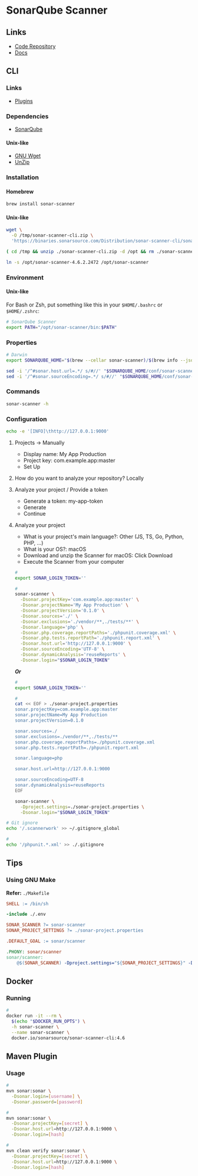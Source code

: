 # SonarQube Scanner

<!--
https://github.com/josephjsf2/josephjsf2.github.io/blob/b4780c2e99bd5b69b1d32ae3f8f7d9665360f758/_posts/others/2019/03/20/2019-03-20-SonarQube-1.md
https://github.com/Stashchenko/sonarqube/blob/dc356fb8550c1c8605ae49c5c10a2b0e53d105b4/sonar-analyze.sh
-->

## Links

- [Code Repository](https://github.com/SonarSource/sonar-scanner-cli)
- [Docs](https://docs.sonarqube.org/latest/analysis/scan/sonarscanner/)

## CLI

### Links

- [Plugins](./plugins/README.md)

### Dependencies

- [SonarQube](/sonarsource/sonarqube-ce.md#docker)

#### Unix-like

- [GNU Wget](/gnu-wget.md)
- [UnZip](/unzip.md)

### Installation

#### Homebrew

```sh
brew install sonar-scanner
```

#### Unix-like

```sh
wget \
  -O /tmp/sonar-scanner-cli.zip \
  'https://binaries.sonarsource.com/Distribution/sonar-scanner-cli/sonar-scanner-cli-4.6.2.2472.zip'

( cd /tmp && unzip ./sonar-scanner-cli.zip -d /opt && rm ./sonar-scanner-cli.zip )

ln -s /opt/sonar-scanner-4.6.2.2472 /opt/sonar-scanner
```

### Environment

#### Unix-like

For Bash or Zsh, put something like this in your `$HOME/.bashrc` or `$HOME/.zshrc`:

```sh
# SonarQube Scanner
export PATH="/opt/sonar-scanner/bin:$PATH"
```

### Properties

```sh
# Darwin
export SONARQUBE_HOME="$(brew --cellar sonar-scanner)/$(brew info --json sonar-scanner | jq -r '.[0].installed[0].version')/libexec"

sed -i '/^#sonar.host.url=.*/ s/#//' "$SONARQUBE_HOME/conf/sonar-scanner.properties"
sed -i '/^#sonar.sourceEncoding=.*/ s/#//' "$SONARQUBE_HOME/conf/sonar-scanner.properties"
```

### Commands

```sh
sonar-scanner -h
```

### Configuration

```sh
echo -e '[INFO]\thttp://127.0.0.1:9000'
```

1. Projects -> Manually
   - Display name: My App Production
   - Project key: com.example.app:master
   - Set Up
2. How do you want to analyze your repository? Locally
3. Analyze your project / Provide a token
   - Generate a token: my-app-token
   - Generate
   - Continue
4. Analyze your project

   - What is your project's main language?: Other (JS, TS, Go, Python, PHP, ...)
   - What is your OS?: macOS
   - Download and unzip the Scanner for macOS: Click Download
   - Execute the Scanner from your computer

   ```sh
   #
   export SONAR_LOGIN_TOKEN=''

   #
   sonar-scanner \
     -Dsonar.projectKey='com.example.app:master' \
     -Dsonar.projectName='My App Production' \
     -Dsonar.projectVersion='0.1.0' \
     -Dsonar.sources='./' \
     -Dsonar.exclusions='./vendor/**,./tests/**' \
     -Dsonar.language='php' \
     -Dsonar.php.coverage.reportPaths='./phpunit.coverage.xml' \
     -Dsonar.php.tests.reportPath='./phpunit.report.xml' \
     -Dsonar.host.url='http://127.0.0.1:9000' \
     -Dsonar.sourceEncoding='UTF-8' \
     -Dsonar.dynamicAnalysis='reuseReports' \
     -Dsonar.login="$SONAR_LOGIN_TOKEN"
   ```

   **_Or_**

   ```sh
   #
   export SONAR_LOGIN_TOKEN=''

   #
   cat << EOF > ./sonar-project.properties
   sonar.projectKey=com.example.app:master
   sonar.projectName=My App Production
   sonar.projectVersion=0.1.0

   sonar.sources=./
   sonar.exclusions=./vendor/**,./tests/**
   sonar.php.coverage.reportPaths=./phpunit.coverage.xml
   sonar.php.tests.reportPath=./phpunit.report.xml

   sonar.language=php

   sonar.host.url=http://127.0.0.1:9000

   sonar.sourceEncoding=UTF-8
   sonar.dynamicAnalysis=reuseReports
   EOF
   ```

   ```sh
   sonar-scanner \
     -Dproject.settings=./sonar-project.properties \
     -Dsonar.login="$SONAR_LOGIN_TOKEN"
   ```

```sh
# Git ignore
echo '/.scannerwork' >> ~/.gitignore_global

#
echo '/phpunit.*.xml' >> ./.gitignore
```

## Tips

### Using GNU Make

**Refer:** `./Makefile`

```Makefile
SHELL := /bin/sh

-include ./.env

SONAR_SCANNER ?= sonar-scanner
SONAR_PROJECT_SETTINGS ?= ./sonar-project.properties

.DEFAULT_GOAL := sonar/scanner

.PHONY: sonar/scanner
sonar/scanner:
	@$(SONAR_SCANNER) -Dproject.settings="${SONAR_PROJECT_SETTINGS}" -Dsonar.login="${SONAR_LOGIN_TOKEN}"
```

## Docker

### Running

```sh
#
docker run -it --rm \
  $(echo "$DOCKER_RUN_OPTS") \
  -h sonar-scanner \
  --name sonar-scanner \
  docker.io/sonarsource/sonar-scanner-cli:4.6
```

## Maven Plugin

### Usage

```sh
#
mvn sonar:sonar \
  -Dsonar.login=[username] \
  -Dsonar.password=[password]

#
mvn sonar:sonar \
  -Dsonar.projectKey=[secret] \
  -Dsonar.host.url=http://127.0.0.1:9000 \
  -Dsonar.login=[hash]

#
mvn clean verify sonar:sonar \
  -Dsonar.projectKey=[secret] \
  -Dsonar.host.url=http://127.0.0.1:9000 \
  -Dsonar.login=[hash]
```

<!-- ### Issues -->

<!-- ####

```log
[ERROR] Failed to execute goal org.codehaus.mojo:sonar-maven-plugin:2.6:sonar (default-cli) on project [project-name]: Can not execute SonarQube analysis: Plugin org.codehaus.sonar:sonar-maven3-plugin:7.9.2.30863 or one of its dependencies could not be resolved: Failed to read artifact descriptor for org.codehaus.sonar:sonar-maven3-plugin:jar:7.9.2.30863: Could not transfer artifact org.codehaus.sonar:sonar-maven3-plugin:pom:7.9.2.30863 from/to central (https://repo.maven.apache.org/maven2): Received fatal alert: protocol_version -> [Help 1]
```

TODO -->
